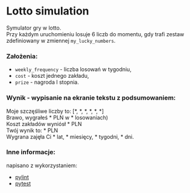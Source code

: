 # Lotto simulation
Symulator gry w lotto.\
Przy każdym uruchomieniu losuje 6 liczb do momentu, gdy trafi zestaw zdefiniowany w zmiennej `my_lucky_numbers`.

### Założenia:
- `weekly_frequency` - liczba losowań w tygodniu,
- `cost` - koszt jednego zakładu,
- `prize` - nagroda I stopnia.

### Wynik - wypisanie na ekranie tekstu z podsumowaniem:
Moje szczęśliwe liczby to: [*, *, *, *, *, *]\
Brawo, wygrałeś * PLN w * losowaniach)\
Koszt zakładów wyniósł * PLN\
Twój wynik to: * PLN\
Wygrana zajęła Ci * lat, * miesięcy, * tygodni, * dni.

### Inne informacje:
napisano z wykorzystaniem:
- [pylint](https://pylint.pycqa.org/en/latest/)
- [pytest](https://docs.pytest.org/en/latest/)